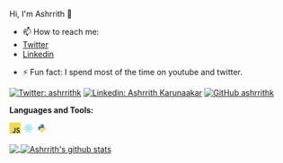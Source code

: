  Hi, I'm Ashrrith 👋
 
<!-- <p align="left"> <img src="https://komarev.com/ghpvc/?username=ashrrithk&label=Views&color=blue&style=plastic" alt="ashrrithk" /> </p>

<a href="https://twitter.com/ashrrithk">
  <img align="left" alt="Ashrrith's Twitter" width="22px" src="https://cdn.jsdelivr.net/npm/simple-icons@v3/icons/twitter.svg" />
</a>
<a href="https://www.linkedin.com/in/ashrrith-karunaakar/">
  <img align="left" alt="Ashrrith's Linkdein" width="22px" src="https://cdn.jsdelivr.net/npm/simple-icons@v3/icons/linkedin.svg" />
</a>
<a href="https://github.com/ashrrithk">
  <img align="left" alt="Ashrrith's Github" width="22px" src="https://cdn.jsdelivr.net/npm/simple-icons@v3/icons/github.svg" />
</a>
<a href="https://instagram.com/ashrrithk/">
  <img align="left" alt="Ashrrith's Instagram" width="22px" src="https://cdn.jsdelivr.net/npm/simple-icons@v3/icons/instagram.svg" />
</a>
<a href="https://www.youtube.com/channel/UCKeb9O9Uz55G7Xi8mB65Dug/">
  <img align="left" alt="Ashrrith's Youtube" width="22px" src="https://cdn.jsdelivr.net/npm/simple-icons@v3/icons/youtube.svg" />
</a>
<br> -->


- 📫 How to reach me: 
- [Twitter](https://twitter.com/ashrrithk)
- [Linkedin](https://linkedin.com/in/ashrrithk)
<!-- [Youtube](https://www.youtube.com/channel/UCKeb9O9Uz55G7Xi8mB65Dug) -->
<!-- [Instagram](https://www.instagram.com/ashrrithk/) -->
- ⚡ Fun fact: I spend most of the time on youtube and twitter.

[![Twitter: ashrrithk](https://img.shields.io/twitter/follow/ashrrithk?style=social)](https://twitter.com/ashrrithk)
[![Linkedin: Ashrrith Karunaakar](https://img.shields.io/badge/-ashrrith-blue?style=flat-square&logo=Linkedin&logoColor=white&link=https://www.linkedin.com/in/ashrrith.karunaakar/)](https://www.linkedin.com/in/ashrrith.karunaakar/)
[![GitHub ashrrithk](https://img.shields.io/github/followers/ashrrithk?label=follow&style=social)](https://github.com/ashrrithk)
<!-- [![website](https://img.shields.io/badge/PortfolioWebsite-ashrrithk.live-2648ff?style=flat-square&logo=google-chrome)](https://ashrrithk.github.io/)
 -->
**Languages and Tools:**  

<code><img height="20" src="https://raw.githubusercontent.com/github/explore/80688e429a7d4ef2fca1e82350fe8e3517d3494d/topics/javascript/javascript.png"></code>
<code><img height="20" src="https://raw.githubusercontent.com/github/explore/80688e429a7d4ef2fca1e82350fe8e3517d3494d/topics/react/react.png"></code>
<code><img height="20" src="https://raw.githubusercontent.com/github/explore/80688e429a7d4ef2fca1e82350fe8e3517d3494d/topics/python/python.png"></code>

<a href="https://github.com/ashrrithk">
  <img align="center" src="https://github-readme-stats.vercel.app/api/top-langs/?username=ashrrithk&theme=light&hide_langs_below=1" />
</a>
<a href="https://github.com/ashrrithk">
 <img align="center" src="https://github-readme-stats.vercel.app/api?username=ashrrithk&show_icons=true&theme=light&line_height=27" alt="Ashrrith's github stats"/>
</a>


<div align="center">

<!-- - 🤔 I’m looking for help with ...
- 💬 Ask me about ...
- 🔭 I’m currently working on ... 
-->
